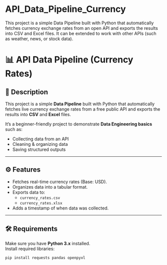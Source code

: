 # API_Data_Pipeline_Currency
This project is a simple Data Pipeline built with Python that automatically fetches currency exchange rates from an open API and exports the results into CSV and Excel files.  It can be extended to work with other APIs (such as weather, news, or stock data).
# 📊 API Data Pipeline (Currency Rates)

## 📌 Description
This project is a simple **Data Pipeline** built with Python that automatically fetches live currency exchange rates from a free public API and exports the results into **CSV** and **Excel** files.  

It’s a beginner-friendly project to demonstrate **Data Engineering basics** such as:
- Collecting data from an API  
- Cleaning & organizing data  
- Saving structured outputs  

---

## ⚙️ Features
- Fetches real-time currency rates (Base: USD).  
- Organizes data into a tabular format.  
- Exports data to:
  - `currency_rates.csv`  
  - `currency_rates.xlsx`  
- Adds a timestamp of when data was collected.  

---

## 🛠️ Requirements
Make sure you have **Python 3.x** installed.  
Install required libraries:  
```bash
pip install requests pandas openpyxl
